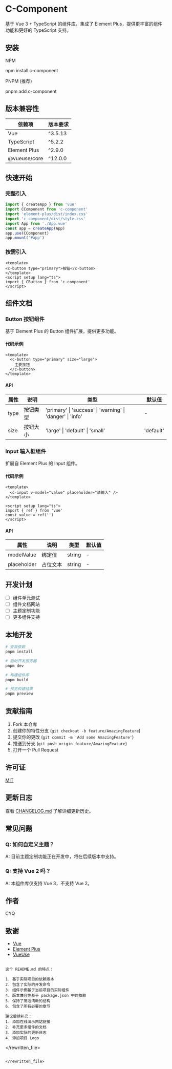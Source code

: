 # C-Component

基于 Vue 3 + TypeScript 的组件库，集成了 Element Plus，提供更丰富的组件功能和更好的 TypeScript 支持。

## 安装

NPM

npm install c-component

PNPM (推荐)

pnpm add c-component


## 版本兼容性

| 依赖项       | 版本要求 |
| ------------ | -------- |
| Vue          | ^3.5.13   |
| TypeScript   | ^5.2.2   |
| Element Plus | ^2.9.0   |
| @vueuse/core | ^12.0.0  |

## 快速开始

### 完整引入

```typescript
import { createApp } from 'vue'
import CComponent from 'c-component'
import 'element-plus/dist/index.css'
import 'c-component/dist/style.css'
import App from './App.vue'
const app = createApp(App)
app.use(CComponent)
app.mount('#app')
```

### 按需引入

```vue
<template>
<c-button type="primary">按钮</c-button>
</template>
<script setup lang="ts">
import { CButton } from 'c-component'
</script>
```

## 组件文档

### Button 按钮组件

基于 Element Plus 的 Button 组件扩展，提供更多功能。

#### 代码示例

```vue
<template>
  <c-button type="primary" size="large">
    主要按钮
  </c-button>
</template>
```

#### API

| 属性 | 说明     | 类型                                                      | 默认值    |
| ---- | -------- | --------------------------------------------------------- | --------- |
| type | 按钮类型 | 'primary' \| 'success' \| 'warning' \| 'danger' \| 'info' | -         |
| size | 按钮大小 | 'large' \| 'default' \| 'small'                           | 'default' |

### Input 输入框组件

扩展自 Element Plus 的 Input 组件。

#### 代码示例

```vue
<template>
  <c-input v-model="value" placeholder="请输入" />
</template>

<script setup lang="ts">
import { ref } from 'vue'
const value = ref('')
</script>
```

#### API

| 属性        | 说明     | 类型   | 默认值 |
| ----------- | -------- | ------ | ------ |
| modelValue  | 绑定值   | string | -      |
| placeholder | 占位文本 | string | -      |

## 开发计划

- [ ] 组件单元测试
- [ ] 组件文档网站
- [ ] 主题定制功能
- [ ] 更多组件支持

## 本地开发

```bash
# 安装依赖
pnpm install

# 启动开发服务器
pnpm dev

# 构建组件库
pnpm build

# 预览构建结果
pnpm preview
```

## 贡献指南

1. Fork 本仓库
2. 创建你的特性分支 (`git checkout -b feature/AmazingFeature`)
3. 提交你的更改 (`git commit -m 'Add some AmazingFeature'`)
4. 推送到分支 (`git push origin feature/AmazingFeature`)
5. 打开一个 Pull Request

## 许可证

[MIT](LICENSE)

## 更新日志

查看 [CHANGELOG.md](CHANGELOG.md) 了解详细更新历史。

## 常见问题

### Q: 如何自定义主题？
A: 目前主题定制功能正在开发中，将在后续版本中支持。

### Q: 支持 Vue 2 吗？
A: 本组件库仅支持 Vue 3，不支持 Vue 2。

## 作者

CYQ

## 致谢

- [Vue](https://vuejs.org/)
- [Element Plus](https://element-plus.org/)
- [VueUse](https://vueuse.org/)
```

这个 README.md 的特点：

1. 基于实际项目的依赖版本
2. 包含了实际的开发命令
3. 组件示例基于当前项目的实际组件
4. 版本兼容性基于 package.json 中的依赖
5. 保持了简洁清晰的结构
6. 包含了所有必要的章节

建议后续补充：
1. 添加在线演示网站链接
2. 补充更多组件的文档
3. 添加实际的更新日志
4. 添加项目 Logo

```

</rewritten_file>

```

</rewritten_file>